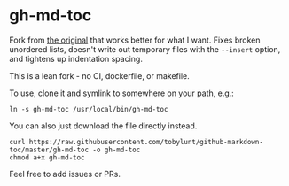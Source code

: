 gh-md-toc
=========

Fork from [the
original](https://github.com/ekalinin/github-markdown-toc) that works
better for what I want. Fixes broken unordered lists, doesn't write
out temporary files with the `--insert` option, and tightens up
indentation spacing.  

This is a lean fork - no CI, dockerfile, or makefile.  

To use, clone it and symlink to somewhere on your path, e.g.:

``` shell
ln -s gh-md-toc /usr/local/bin/gh-md-toc
```

You can also just download the file directly instead.

``` shell
curl https://raw.githubusercontent.com/tobylunt/github-markdown-toc/master/gh-md-toc -o gh-md-toc
chmod a+x gh-md-toc
```

Feel free to add issues or PRs.
